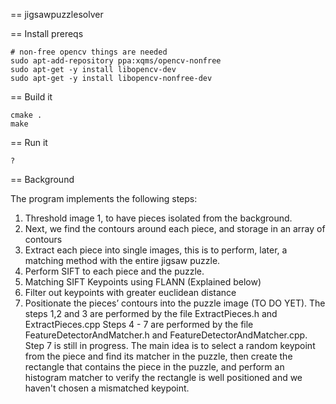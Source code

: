 == jigsawpuzzlesolver

== Install prereqs

    # non-free opencv things are needed
    sudo apt-add-repository ppa:xqms/opencv-nonfree
    sudo apt-get -y install libopencv-dev
    sudo apt-get -y install libopencv-nonfree-dev

== Build it

    cmake .
    make

== Run it

    ?

== Background

The program implements the following steps:
1. Threshold image 1, to have pieces isolated from the background.
2. Next, we find the contours around each piece, and storage in an array of contours
3. Extract each piece into single images, this is to perform, later, a matching method with the entire jigsaw puzzle.
4. Perform SIFT to each piece and the puzzle.
5. Matching SIFT Keypoints using FLANN (Explained below)
6. Filter out keypoints with greater euclidean distance
7. Positionate the pieces’ contours into the puzzle image (TO DO YET).
The steps 1,2 and 3 are performed by the file ExtractPieces.h and ExtractPieces.cpp Steps 4 - 7 are performed by the file FeatureDetectorAndMatcher.h and FeatureDetectorAndMatcher.cpp.
Step 7 is still in progress. The main idea is to select a random keypoint from the piece and find its matcher in the puzzle, then create the rectangle that contains the piece in the puzzle, and perform an histogram matcher to verify the rectangle is well positioned and we haven't chosen a mismatched keypoint.

